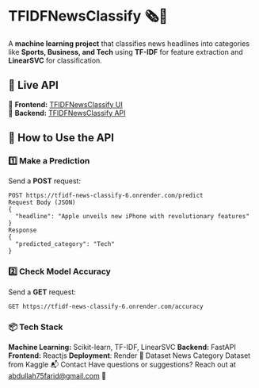 # **TFIDFNewsClassify 🗞️🤖**  

A **machine learning project** that classifies news headlines into categories like **Sports, Business, and Tech** using **TF-IDF** for feature extraction and **LinearSVC** for classification.  

## 🚀 **Live API**  
🔹 **Frontend:** [TFIDFNewsClassify UI](https://tfidf-news-classify.onrender.com)  
🔹 **Backend:** [TFIDFNewsClassify API](https://tfidf-news-classify-6.onrender.com)  

## 📌 **How to Use the API**  

### **1️⃣ Make a Prediction**  
Send a **POST** request:  
```http
POST https://tfidf-news-classify-6.onrender.com/predict
Request Body (JSON)
{
  "headline": "Apple unveils new iPhone with revolutionary features"
}
Response
{
  "predicted_category": "Tech"
}
```
### **2️⃣ Check Model Accuracy**  
Send a **GET** request:
```http
GET https://tfidf-news-classify-6.onrender.com/accuracy
```
### **📦 Tech Stack**
**Machine Learning:** Scikit-learn, TF-IDF, LinearSVC
**Backend:** FastAPI
**Frontend:** Reactjs
**Deployment**: Render
🔗 Dataset
News Category Dataset from Kaggle
📬 Contact
Have questions or suggestions? Reach out at abdullah75farid@gmail.com 🚀
